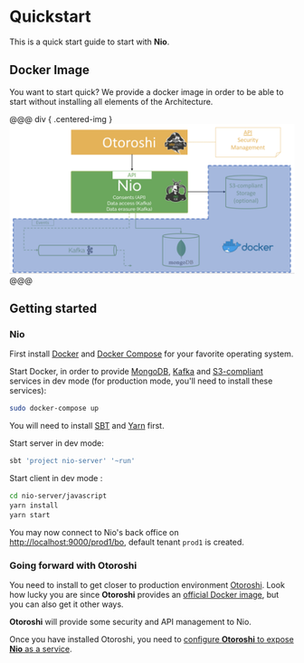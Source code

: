 # Quickstart

This is a quick start guide to start with **Nio**.

## Docker Image

You want to start quick? We provide a docker image in order to be able to start without installing all elements of the Architecture.

@@@ div { .centered-img }
<img src="./img/nio-architecture-quickstart.png"/>
@@@

## Getting started

### Nio

First install [Docker](https://docs.docker.com/install/) and [Docker Compose](https://docs.docker.com/compose/install/) for your favorite operating system.

Start Docker, in order to provide [MongoDB](https://www.mongodb.com/), [Kafka](https://kafka.apache.org/) and [S3-compliant](https://fr.wikipedia.org/wiki/Amazon_S3) services in dev mode (for production mode, you'll need to install these services):

```sh
sudo docker-compose up
```

You will need to install [SBT](https://www.scala-sbt.org/download.html?_ga=2.189648747.1180427007.1527096641-566511216.1527096641) and [Yarn](https://yarnpkg.com/lang/en/docs/install/#mac-stable) first.


Start server in dev mode:
```sh
sbt 'project nio-server' '~run'
```

Start client in dev mode :
```sh
cd nio-server/javascript
yarn install
yarn start
```

You may now connect to Nio's back office on [http://localhost:9000/prod1/bo](http://localhost:9000/prod1/bo), default tenant `prod1` is created.

### Going forward with Otoroshi

You need to install to get closer to production environment [Otoroshi](https://maif.github.io/otoroshi/). Look how lucky you are since **Otoroshi** provides an [official Docker image](https://maif.github.io/otoroshi/manual/getotoroshi/fromdocker.html), but you can also get it other ways.

**Otoroshi** will provide some security and API management to Nio.

Once you have installed Otoroshi, you need to [configure **Otoroshi** to expose **Nio** as a service](https://maif.github.io/otoroshi/manual/usage/2-services.html).
